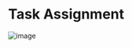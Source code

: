 # Task Assignment
![image](https://github.com/user-attachments/assets/f7bff425-1814-47cf-bd78-f616b54a2de3)

